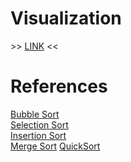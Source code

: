 # Visualization
\>> [LINK](https://visualgo.net/en/sorting) \<<

# References
[Bubble Sort](https://www.educative.io/answers/what-is-a-bubble-sort-in-java)<br />
[Selection Sort](https://www.educative.io/answers/how-to-implement-selection-sort-in-java)<br />
[Insertion Sort](https://www.educative.io/answers/what-is-insertion-sort-in-java)<br />
[Merge Sort](https://youtu.be/bOk35XmHPKs)
[QuickSort](https://youtu.be/h8eyY7dIiN4)
